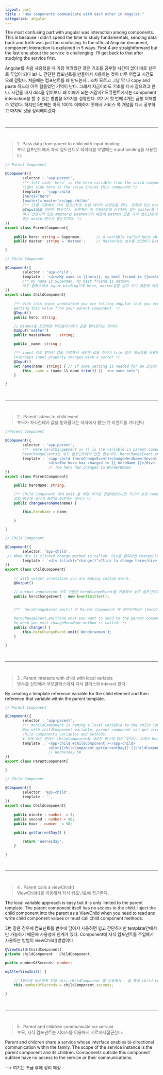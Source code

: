 ```yaml
---
layout: post
title : "How components communicate with each other in Angular."
categories: angular
---
```


The most confusing part with angular was interaction among components.
This is because I didn't spend the time to study fundamentals, sending data back and forth was just too confusing.
In the official Angular document, component interaction is explained in 5 ways.
First 4 are straightforward but the last one about the service is challenging. 
I'll get back to that after studying the service first.

Angular를 처음 사용했을 때 가장 어려웠던 것은 기초를 공부할 시간이 없이 바로 실무로 투입이 되다 보니..
간단한 컴포넌트를 만들어서 사용하는 것이 너무 어렵고 시간도 오래 걸렸다.
처음에는 컴포넌트를 왜 만드는지.. 조차 모르고 그냥 막 다 copy and paste 하느라 아주 힘들었던 기억이 난다.
그래서 지금이라도 기초를 다시 잡으려고 한다. 시간을 내서 doc을 읽어보니 왜 이해가 되는 거같지? 
도큐먼트에서는 component interaction을 할 수 있는 방법을 5가지를 설명한다.
여기서 첫 번째 4개는 금방 이해할 수 있었다. 하지만 5번째는 아직 100% 이해하지 못해서 서비스 쪽 개념을 다시 공부하고 마지막 것을 정리해야겠다.

<br />
<hr>
<br />

> 1 . Pass data from parent to child with input binding. 
> <br /> 부모 컴포넌트에서 자식 컴토넌트로 데이터를 보낼때는 input binding을 사용한다.

```ts
// Parent Component

@Component({
        selector : 'app-parent',
        /** left side 'hero' is the hero variable from the child component. 
        right side hero is the value inside this component */
        template : `<app-child 
        [hero]=“hero”       
        [master]='master'></app-child>` 
        /** []를 이용해서 자식 컴포넌트로 보낼 데이터 바인딩을 한다. 왼쪽에 있는 master 가 자식클라스에 
        @Input으로 선언한 변수이다. 오른쪽은 이 컴포넌트에 선언되어 있는 master를 뜻한다. 
        여기 선언되어 있는 master는 Batman이기 때문에 Batman 값을 자식 컴포넌트에 선언되어
        있는 master변수가 받는것이다. */
})
export class ParentComponent{
    
    public hero: string = Superman;       // A variable called hero which has a value of Superman
    public master: string = 'Batman';     // Master라는 변수를 선언하고 Batman 값을 변수에 넣는다.

}
```


```ts
// Child Component

@Component({
        selector : 'app-child',
        template : `<div>My name is {{hero}}, my best friend is {{master}}</div>`, 
        /** My name is Superman, my best friend is Batman. 
        부모 클라스에서 input binding으로 hero, master값을 받아 오기 때문에 위에처럼 찍히는 것이다. */
})
export class ChildComponent{
    
    /** with this input annotation you are telling angular that you are 
    getting this value from your parent component. */
    @Input()
    public hero: string;

    // @input을 선언하면 부모클라스에서 값을 받아온다는 뜻이다.
    @Input('master') 
    public masterName  : string;

    public _name: string ;

    /** input 으로 받아온 값을 가로채서 새로운 값을 주거나 trim 같은 메소드를 사용해서값을 변경할수 있다.
    Intercept input property changes with a setter */
    @Input() 
    set name(name: string) { // if some setting is needed for an input use set
        this._name = (name && name.trim()) || '<no name set>';
    }

}
```

<br />
<hr>
<br />

> 2 . Parent listens to child event
> <br /> 부모가 자식한테서 값을 받아올때는 자식에서 뱉는(?) 이벤트를 기다린다

```ts
//Parent Component

@Component({
        selector : 'app-parent',
        /**  Here heroChangeEvent in () is the variable in parent component with @output(). And the changeHeroName() is a method that is called when heroCHangeEvent is emitted. Here $event parameter is used to transfer data.
        heroChangeEvents는 부모 컴포넌트에서 만든 변수이다. heroChangeEvent.emit()을 하면 여기로 온뒤에 changeHeroName()을 콜하는 것이다. 여기서 파라미터로는 $event를 이용해서 데이터를 넘긴다. */
        template : `<app-child (heroChangeEvent)=changeHeroName($event)></app-child> 
                    <div>The hero has changed to {{ heroName }}</div>`  
                    // The hero has changed to WonderWoman 
})
export class ParentComponent{    

    public heroName: string;

    /** Child component 에서 emit 을 하면 여기로 연결해놨으니깐 거기서 보낸 name을 받아서 
    로컬 변수에 넣어서 화면에 보여지는 것이다 */
    public changeHeroName(name) {  

        this.heroName = name;

    }

}
```


```ts
// Child Component

@Component({
        selector: 'app-child',
 // When div is clicked change method is called. Div를 클릭하면 change()메소드를 탄다
        template : `<div (click)="change()">Click to change hero</div>`, 
})
export class ChildComponent{
    
    // with output annotation you are making custom event.
    @Output()                                                          

    // output annotation 으로 선언한 heroChangeEvent를 이용해서 부모 컴포넌트로 이벤트 전파
    public heroChangeEvent : new EventEmitter(); 


    /**  heroChangeEvent.emit() 은 Parent Component 에 선언되어있는 (heroChangeEvent)="changeHeroName()" 으로 가서 changeHeroName()를 부르게 되는 것이다
    
    heroChangeEvent.emit(and what you want to send to the parent component) calls  (heroChangeEvent)="changeHeroName()" this statement in parent component. 
    So when you emit changeHeroName method is called. */
    public change() { 
        this.heroChangeEvent.emit('Wonderwoman');
    }

}
```

<br />
<hr>
<br />

> 3 . Parent interacts with child with local variable
> <br /> 변수를 선언해서 부모클라스에서 자식 클라스와 interact 한다.

By creating a template reference variable for the child element and then reference that variable within the parent template.

```ts
// Parent Component

@Component({
        selector : 'app-parent',
        /** #childComponent is naming a local variable to the child Component. 
        Now with childComponent variable, parent component can get access to
        child components variables and methods.
        # 뒤에 오는 단어는 childComponent를 새로운 변수에 담는 것이다. 그래서 #childComponent라고 지었으면 childComponent.minute로  . 을 이용해서 자식 컴포넌트에 접근할 수 있다 */
        template : `<app-child #childComponent ></app-child> 
                    <div>{{childComponent.getCurrentDay}} {{childComponent.hour}}</div>`  
                    // Wednesday 50
})
export class ParentComponent{   

}

```


```ts
// Child Component

@Component({
        selector: 'app-child',
        template : ``, 
})
export class ChildComponent{
    
    public minute : number  = 3;
    public second : number = 60;
    public hour : number  = 50;

    public getCurrentDay() {

        return 'Wednesday';
    }

}

```

<br />
<hr>
<br />

> 4 . Parent calls a viewChild()
> <br /> ViewChild()를 이용해서 자식 컴포넌트에 접근한다.

The local variable approach is easy but it is only limited to the parent template. The parent component itself has no access to the child.
Inject the child component into the parent as a ViewChild when you need to read and write child component values or must call child component methods.

3번 같은 경우에 컴포넌트를 변수에 담아서 사용하면 쉽고 간단하지만 template안에서만 가능하기 때문에 사용성에 한계가 있다.
Component에 자식 컴포넌트를 주입해서 사용하는 방법이 viewChild()방법이다

```ts
@ViewChild(ChildComponent)
private childComponent : ChildComponent; 

public numberOfSeconds: number;

ngAfterViewInit() {
 
    // 3번이랑 비슷하게 위에 this.childComponent 를 이용해서 . 을 통해 child component에 접근할수 있다.
    this.numberOfSeconds = childComponent.seconds; 

}
```

<br />
<hr>
<br />

> 5 . Parent and children communicate via service
> <br /> 부모, 자식 컴포넌트는 서비스를 이용해서 서로에서접근한다.

Parent and children share a service whose interface enables bi-directional communication within the family.
The scope of the service instance is the parent component and its children. Components outside this component subtree have no access to the service or their communications.
 
--> 여기는 조금 후에 정리 예정















